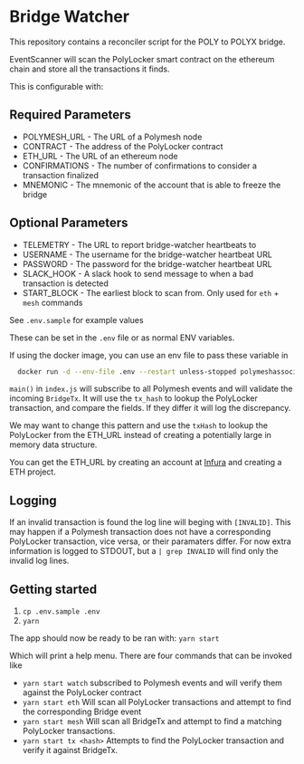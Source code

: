 # Bridge Watcher

This repository contains a reconciler script for the POLY to POLYX bridge.

EventScanner will scan the PolyLocker smart contract on the ethereum chain and store all the transactions it finds.

This is configurable with:

## Required Parameters

- POLYMESH_URL - The URL of a Polymesh node
- CONTRACT - The address of the PolyLocker contract
- ETH_URL - The URL of an ethereum node
- CONFIRMATIONS - The number of confirmations to consider a transaction finalized
- MNEMONIC - The mnemonic of the account that is able to freeze the bridge

## Optional Parameters

- TELEMETRY - The URL to report bridge-watcher heartbeats to
- USERNAME - The username for the bridge-watcher heartbeat URL
- PASSWORD - The password for the bridge-watcher heartbeat URL
- SLACK_HOOK - A slack hook to send message to when a bad transaction is detected
- START_BLOCK - The earliest block to scan from. Only used for `eth` + `mesh` commands

See `.env.sample` for example values

These can be set in the `.env` file or as normal ENV variables.

If using the docker image, you can use an env file to pass these variable in

```sh
  docker run -d --env-file .env --restart unless-stopped polymeshassociation/bridge-watcher
```

`main()` in `index.js` will subscribe to all Polymesh events and will validate the incoming `BridgeTx`. It will use the `tx_hash` to lookup the PolyLocker transaction, and compare the fields. If they differ it will log the discrepancy.

We may want to change this pattern and use the `txHash` to lookup the PolyLocker from the ETH_URL instead of creating a potentially large in memory data structure.

You can get the ETH_URL by creating an account at [Infura](https://infura.io/) and creating a ETH project.

## Logging

If an invalid transaction is found the log line will beging with `[INVALID]`. This may happen if a Polymesh transaction does not have a corresponding PolyLocker transaction, vice versa, or their paramaters differ. For now extra information is logged to STDOUT, but a `| grep INVALID` will find only the invalid log lines.

## Getting started

1. `cp .env.sample .env`
1. `yarn`

The app should now be ready to be ran with:
`yarn start`

Which will print a help menu. There are four commands that can be invoked like

- `yarn start watch` subscribed to Polymesh events and will verify them against the PolyLocker contract
- `yarn start eth` Will scan all PolyLocker transactions and attempt to find the corresponding Bridge event
- `yarn start mesh` Will scan all BridgeTx and attempt to find a matching PolyLocker transactions.
- `yarn start tx <hash>` Attempts to find the PolyLocker transaction and verify it against BridgeTx.
